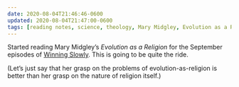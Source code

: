 ```yaml
---
date: 2020-08-04T21:46:46-0600
updated: 2020-08-04T21:47:00-0600
tags: [reading notes, science, theology, Mary Midgley, Evolution as a Religion]
---
```


Started reading Mary Midgley’s <cite>Evolution as a Religion</cite> for the September episodes of [Winning Slowly](https://winningslowly.org). This is going to be quite the ride.

(Let’s just say that her grasp on the problems of evolution-as-religion is better than her grasp on the nature of religion itself.)